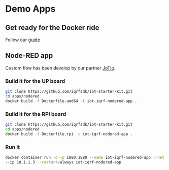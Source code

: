 # Demo Apps

## Get ready for the Docker ride

Follow our [guide](https://github.com/iqrfsdk/iqrf-daemon/blob/master/docker/README.md)

## Node-RED app

Custom flow has been develop by our partner [JoTio](http://jotio.cz/).

### Build it for the UP board

```Bash
git clone https://github.com/iqrfsdk/iot-starter-kit.git
cd apps/nodered
docker build -f Dockerfile.amd64 -t iot-iqrf-nodered-app .
```

### Build it for the RPI board

```Bash
git clone https://github.com/iqrfsdk/iot-starter-kit.git
cd apps/nodered
docker build -f Dockerfile.rpi -t iot-iqrf-nodered-app .
```

### Run it

```Bash
docker container run -d -p 1880:1880 --name iot-iqrf-nodered-app --net bridge01 \ 
--ip 10.1.1.3 --restart=always iot-iqrf-nodered-app
```
